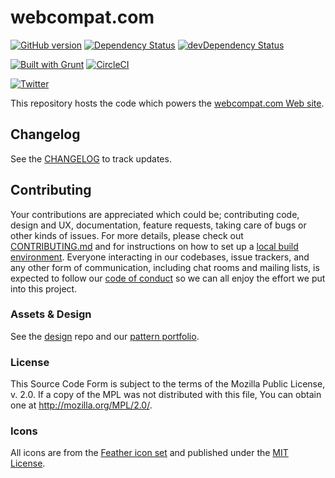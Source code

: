 # webcompat.com


[![GitHub version](https://badge.fury.io/gh/webcompat%2Fwebcompat.com.svg)](https://badge.fury.io/gh/webcompat%2Fwebcompat.com)
[![Dependency Status](https://david-dm.org/webcompat/webcompat.com.svg)](https://david-dm.org/webcompat/webcompat.com)
[![devDependency Status](https://david-dm.org/webcompat/webcompat.com/dev-status.svg)](https://david-dm.org/webcompat/webcompat.com/)

[![Built with Grunt](https://cdn.gruntjs.com/builtwith.svg)](http://gruntjs.com/)
[![CircleCI](https://circleci.com/gh/webcompat/webcompat.com.svg?style=svg)](https://circleci.com/gh/webcompat/webcompat.com)

[![Twitter](https://img.shields.io/twitter/url/https/github.com/webcompat/webcompat.com.svg?style=social)](https://twitter.com/webcompat)

This repository hosts the code which powers the [webcompat.com Web site](http://webcompat.com/).

## Changelog

See the [CHANGELOG](https://github.com/webcompat/webcompat.com/blob/master/CHANGELOG.md) to track updates.

## Contributing

Your contributions are appreciated which could be; contributing code, design and UX, documentation, feature requests, taking care of bugs or other kinds of issues. For more details, please check out [CONTRIBUTING.md]( https://github.com/webcompat/webcompat.com/blob/master/.github/CONTRIBUTING.md) and for instructions on how to set up a [local build environment](https://github.com/webcompat/webcompat.com/blob/master/docs/dev-env-setup.md). Everyone interacting in our codebases, issue trackers, and any other form of communication, including chat rooms and mailing lists, is expected to follow our [code of conduct](https://github.com/webcompat/webcompat.com/blob/master/CODE_OF_CONDUCT.md) so we can all enjoy the effort we put into this project.

### Assets & Design

See the [design](https://github.com/webcompat/design) repo and our [pattern portfolio](http://webcompat.github.io/webcompat.com/).

### License

This Source Code Form is subject to the terms of the Mozilla Public
License, v. 2.0. If a copy of the MPL was not distributed with this
file, You can obtain one at http://mozilla.org/MPL/2.0/.

### Icons

All icons are from the [Feather icon set](https://github.com/feathericons/feather#feather) and published under the [MIT License](https://github.com/feathericons/feather/blob/master/LICENSE).
